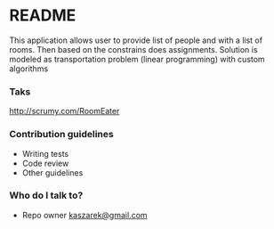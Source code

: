 # README #

This application allows user to provide list of people and with a list of rooms. Then based on the constrains does assignments. Solution is modeled as transportation problem (linear programming) with custom algorithms

### Taks ###
http://scrumy.com/RoomEater


### Contribution guidelines ###

* Writing tests
* Code review
* Other guidelines

### Who do I talk to? ###

* Repo owner kaszarek@gmail.com